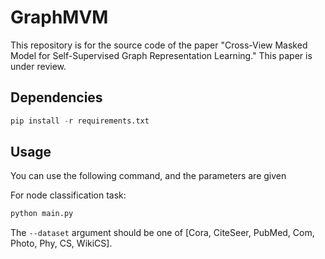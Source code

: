 # GraphMVM

This repository is for the source code of the paper "Cross-View Masked Model for Self-Supervised Graph Representation Learning."
This paper is under review.

## Dependencies

```python
pip install -r requirements.txt
```

## Usage

You can use the following command, and the parameters are given

For node classification task:
```python
python main.py
```

The `--dataset` argument should be one of [Cora, CiteSeer, PubMed, Com, Photo, Phy, CS, WikiCS].

